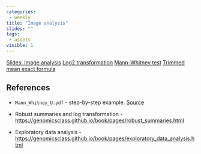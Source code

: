 ```yaml
---
categories:
 - weekly
title: "Image analysis"
slides: ""
tags:
 - assets
visible: 1
---
```



[Slides: Image analysis]({{site.baseurl}}/presentations/03_Image/03_Image_analysis.pdf)
[Log2 transformation]({{site.baseurl}}/presentations/03_Image/log2_transformation.pdf)
[Mann-Whitney test]({{site.baseurl}}/presentations/03_Image/Mann_Whitney.pdf)
[Trimmed mean exact formula]({{site.baseurl}}/presentations/03_Image/Trimmed_mean.pdf)

## References

- `Mann_Whitney_U.pdf` - step-by-step example. [Source](http://statweb.stanford.edu/~susan/courses/s141/hononpara.pdf)

- Robust summaries and log transformation - https://genomicsclass.github.io/book/pages/robust_summaries.html

- Exploratory data analysis - https://genomicsclass.github.io/book/pages/exploratory_data_analysis.html